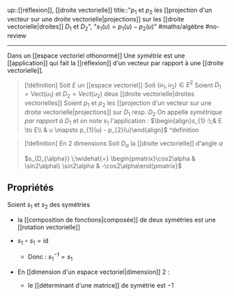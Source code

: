 up::[[réflexion]], [[droite vectorielle]]
title::"$p_{1}$ et $p_{2}$ les [[projection d'un vecteur sur une droite vectorielle|projections]] sur les [[droite vectorielle|droites]] $D_{1}$ et $D_{2}$", "$s_{1}(u) = p_{1}(u)-p_{2}(u)$"
#maths/algèbre #no-review 

----
Dans un [[espace vectoriel othonormé]]
Une *symétrie* est une [[application]] qui fait la [[réflexion]] d'un vecteur par rapport à une [[droite vectorielle]].


> [!définition]
> Soit $E$ un [[espace vectoriel]]
> Soit $(u_{1}, u_{2}) \in E^{2}$
> Soient $D_{1}=\mathrm{Vect}(u_{1})$ et $D_{2}=Vect(u_{2})$ deux [[droite vectorielle|droites vectorielles]]
> Soient $p_{1}$ et $p_{2}$ les [[projection d'un vecteur sur une droite vectorielle|projections]] sur $D_{1}$ resp. $D_{2}$
> On appelle _symétrique par rapport à_ $D_{1}$ et on note $s_{1}$ l'application :
> $\begin{align}s_{1} :\;& E \to E\\ & u \mapsto p_{1}(u) - p_{2}(u)\end{align}$
^definition

> [!definition] En 2 dimensions
> Soit $D_{\alpha}$ la [[droite vectorielle]] d'angle $\alpha$
> 
> $s_{D_{\alpha}} \;\widehat{=} \begin{pmatrix}\cos2\alpha & \sin2\alpha\\ \sin2\alpha & -\cos2\alpha\end{pmatrix}$


## Propriétés
Soient $s_{1}$ et $s_{2}$ des symétries

 - la [[composition de fonctions|composée]] de deux symétries est une [[rotation vectorielle]]
 - $s_{1} \circ s_{1} = \mathrm{id}$
     - Donc : $s_{1}^{-1} = s_{1}$


 - En [[dimension d'un espace vectoriel|dimension]] 2 :
     - le [[déterminant d'une matrice]] de symétrie est $-1$

